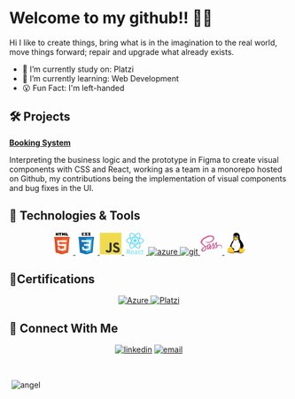 # Welcome to my github!! 💁‍♂️

Hi I like to create things, bring what is in the imagination to the real world, move things forward; repair and upgrade what already exists.

- 🔭 I’m currently study on: Platzi
- 🌱 I’m currently learning: Web Development
- 😮 Fun Fact: I'm left-handed
   
## 🛠 Projects
**<a href="https://github.com/Platzi-Master-C9/booking-ui">Booking System</a>**
<p>Interpreting the business logic and the prototype in Figma to create visual components with CSS and React, working as a team in a monorepo hosted on Github, my contributions being the implementation of visual components and bug fixes in the UI. </p>

## 🔧 Technologies & Tools
<p align="center">
<a href="https://www.w3.org/html/" target="_blank" rel="noreferrer"> <img src="https://raw.githubusercontent.com/devicons/devicon/master/icons/html5/html5-original-wordmark.svg" alt="html5" width="40" height="40"/> </a>
<a href="https://www.w3schools.com/css/" target="_blank" rel="noreferrer"> <img src="https://raw.githubusercontent.com/devicons/devicon/master/icons/css3/css3-original-wordmark.svg" alt="css3" width="40" height="40"/> </a>
<a href="https://developer.mozilla.org/en-US/docs/Web/JavaScript" target="_blank" rel="noreferrer"> <img src="https://raw.githubusercontent.com/devicons/devicon/master/icons/javascript/javascript-original.svg" alt="javascript" width="40" height="40"/> </a>
<a href="https://reactjs.org/" target="_blank" rel="noreferrer"> <img src="https://raw.githubusercontent.com/devicons/devicon/master/icons/react/react-original-wordmark.svg" alt="react" width="40" height="40"/> </a>
<a href="https://azure.microsoft.com/" target="_blank" rel="noreferrer"> <img src="https://upload.wikimedia.org/wikipedia/commons/thumb/f/fa/Microsoft_Azure.svg/1200px-Microsoft_Azure.svg.png" alt="azure" width="40" height="40"/> </a>
<a href="https://git-scm.com/" target="_blank" rel="noreferrer"> <img src="https://www.vectorlogo.zone/logos/git-scm/git-scm-icon.svg" alt="git" width="40" height="40"/> </a>
<a href="https://sass-lang.com" target="_blank" rel="noreferrer"> <img src="https://raw.githubusercontent.com/devicons/devicon/master/icons/sass/sass-original.svg" alt="sass" width="40" height="40"/> </a>
<a href="https://www.linux.org/" target="_blank" rel="noreferrer"> <img src="https://raw.githubusercontent.com/devicons/devicon/master/icons/linux/linux-original.svg" alt="linux" width="40" height="40"/> </a>
</p>

## 📃Certifications
<p align='center'>
   <a href="https://www.credly.com/badges/32a23353-ded9-4a06-b82e-496c5102810b"> 
      <img src="https://docs.microsoft.com/es-es/media/learn/certification/badges/microsoft-certified-fundamentals-badge.svg" alt="Azure" width="50"> 
   </a>

   <a href="https://platzi.com/p/Angel_Vazquez/"> 
       <img src="https://static.platzi.com/static/images/footer/logo.png"alt="Platzi" width="100">   
   </a>
</p>

## 👥 Connect With Me
<p align='center'>
   <a href="www.linkedin.com/in/aagv/" target="blank"><img src="https://raw.githubusercontent.com/rahuldkjain/github-profile-readme-generator/master/src/images/icons/Social/linked-in-alt.svg" alt="linkedin" height="30" width="40" /></a>
   <a href="mailto:anxelilk@gmail.com?Subject=Portafolio "><img src="https://upload.wikimedia.org/wikipedia/commons/7/7e/Gmail_icon_%282020%29.svg" alt="email" height="30" width="40"></a>
</p>
<br />
<p>&nbsp;<img align="center" src="https://github-readme-stats.vercel.app/api?username=701i&show_icons=true&locale=en" alt="angel" /></p>
